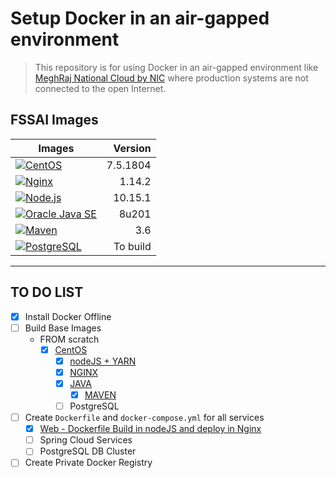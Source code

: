 # Setup Docker in an air-gapped environment
> This repository is for using Docker in an air-gapped environment like [MeghRaj National Cloud by NIC](https://cloud.gov.in) where production systems are not connected to the open Internet.

## FSSAI Images

| Images | Version |
|-------|--------:|
|[![CentOS](https://img.shields.io/docker/pulls/fssai/centos.svg?link=https://hub.docker.com/r/fssai/centos&colorB=green&label=CentOS&logoColor=brightgreen&style=popout-square&logo=linux)](https://hub.docker.com/r/fssai/centos) | 7.5.1804 |
|[![Nginx](https://img.shields.io/docker/pulls/fssai/nginx.svg?colorB=green&label=Nginx&logoColor=brightgreen&style=popout-square&logo=nginx)](https://hub.docker.com/r/fssai/nginx) | 1.14.2 |
|[![Node.js](https://img.shields.io/docker/pulls/fssai/node.svg?colorB=green&label=Node.js&logoColor=brightgreen&style=popout-square&logo=Node.js)](https://hub.docker.com/r/fssai/node) | 10.15.1 |
|[![Oracle Java SE](https://img.shields.io/docker/pulls/fssai/java.svg?colorB=green&label=Java&logoColor=brightgreen&style=popout-square&logo=java)](https://hub.docker.com/r/fssai/java) | 8u201 |
|[![Maven](https://img.shields.io/docker/pulls/fssai/maven.svg?colorB=green&label=Maven&logoColor=brightgreen&style=popout-square&logo=khan%20academy)](https://hub.docker.com/r/fssai/maven) | 3.6 |
|[![PostgreSQL](https://img.shields.io/docker/pulls/fssai/postgres.svg?colorB=green&label=PostgreSQL&logoColor=brightgreen&style=popout-square&logo=postgresql)](https://hub.docker.com/r/fssai/postgres) |To build|

----------------
## TO DO LIST
- [x] Install Docker Offline
- [ ] Build Base Images
  - FROM scratch
    - [x] [CentOS](https://hub.docker.com/r/fssai/centos)
      - [x] [nodeJS + YARN](https://hub.docker.com/r/fssai/node)
      - [x] [NGINX](https://hub.docker.com/r/fssai/nginx)
      - [x] [JAVA](https://hub.docker.com/r/fssai/java)
        - [x] [MAVEN](https://hub.docker.com/r/fssai/maven)
      - [ ] PostgreSQL
- [ ] Create `Dockerfile` and `docker-compose.yml` for all services
  - [x] [Web - Dockerfile Build in nodeJS and deploy in Nginx](./apps/web)
  - [ ] Spring Cloud Services
  - [ ] PostgreSQL DB Cluster  
- [ ] Create Private Docker Registry
